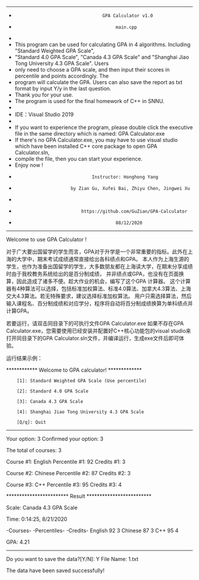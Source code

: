 
**********************************************************************************************************************
 *                                      GPA Calculator v1.0
 *                                           main.cpp
 *
 * This program can be used for calculating GPA in 4 algorithms. Including "Standard Weighted GPA Scale", 
 * "Standard 4.0 GPA Scale", "Canada 4.3 GPA Scale" and  "Shanghai Jiao Tong University 4.3 GPA Scale". Users 
 * only need to choose a GPA scale, and then input their scores in percentile and points accordingly. The 
 * program will calculate the GPA. Users can also save the report as txt format by input Y/y in the last question. 
 * Thank you for your use.
 * The program is used for the final homework of C++ in SNNU.
 *
 * IDE：Visual Studio 2019
 *
 * If you want to experience the program, please double click the executive file in the same directory which is named: GPA Calculator.exe
 * If there's no GPA Calculator.exe, you may have to use visual studio which have been installed C++ core package to open GPA Calculator.sln,
 * compile the file, then you can start your experience.
 * Enjoy now !  
 *                                  Instructor: Honghong Yang 
 *                          by Zian Gu, Xufei Bai, Zhiyu Chen, Jingwei Xu
 *
 *                              https://github.com/GuZian/GPA-Calculator
 *                                           08/12/2020
**********************************************************************************************************************

Welcome to use GPA Calculator !

对于广大要出国留学的学生而言，GPA对于升学是一个非常重要的指标。此外在上海的大学中，期末考试成绩通常直接给出各科绩点和GPA。
本人作为上海生源的学生，也作为准备出国留学的学生，大多数朋友都在上海读大学，在期末分享成绩时由于我校教务系统给出的是百分制成绩，
并非绩点或GPA，也没有在页面换算，因此造成了诸多不便。趁大作业的机会，编写了这个GPA 计算器。
这个计算器有4种算法可以选择，包括标准加权算法、标准4.0算法、加拿大4.3算法、上海交大4.3算法。若无特殊要求，建议选择标准加权算法。
用户只需选择算法，然后输入课程名、百分制成绩和对应学分，程序将自动将百分制成绩换算为单科绩点并计算GPA。

若要运行，请双击同目录下的可执行文件GPA Calculator.exe
如果不存在GPA Calculator.exe，您需要使用已经安装并配置好C++核心功能包的visual studio来打开同目录下的GPA Calculator.sln文件，并编译运行，生成exe文件后即可体验。

运行结果示例：

************    Welcome to GPA calculator!      *************


        [1]: Standard Weighted GPA Scale (Use percentile)

        [2]: Standard 4.0 GPA Scale

        [3]: Canada 4.3 GPA Scale

        [4]: Shanghai Jiao Tong University 4.3 GPA Scale

        [Q/q]: Quit


*************************************************************

Your option: 3
Confirmed your option: 3

The total of courses: 3

Course #1: English
Percentile #1: 92
Credits #1: 3

Course #2: Chinese
Percentile #2: 87
Credits #2: 3

Course #3: C++
Percentile #3: 95
Credits #3: 4


************************   Result   *************************

Scale: Canada 4.3 GPA Scale

Time: 0:14:25, 8/21/2020

-Courses-           -Percentiles-       -Credits-
English               92                       3
Chinese              87                       3
C++                   95                       4

GPA: 4.21

*************************************************************

Do you want to save the data?[Y/N]: Y
File Name: 1.txt

The data have been saved successfully!
